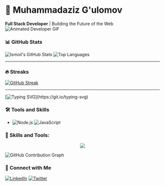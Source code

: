 # 🌟 Muhammadaziz G'ulomov
**Full Stack Developer** | Building the Future of the Web  
![Animated Developer GIF](https://media.giphy.com/media/qgQUggAC3Pfv687qPC/giphy.gif)


### 📊 GitHub Stats
![Ismoil's GitHub Stats](https://github-readme-stats.vercel.app/api?username=MUHAMMADAZIZ008&show_icons=true&theme=radical&count_private=true)
![Top Languages](https://github-readme-stats.vercel.app/api/top-langs/?username=MUHAMMADAZIZ008&layout=compact&theme=radical)

---

### 🔥 Streaks
[![GitHub Streak](https://github-readme-streak-stats.herokuapp.com/?user=muhiddinovismoil&theme=radical)](https://git.io/streak-stats)

---

[![Typing SVG](https://readme-typing-svg.demolab.com/?lines=Full+Stack+Developer;Passionate+Coder;Always+Learning!)](https://git.io/typing-svg)
### 🛠️ Tools and Skills
- ![Node.js](https://img.shields.io/badge/Node.js-339933?style=for-the-badge&logo=node.js&logoColor=white)
![JavaScript](https://img.shields.io/badge/JavaScript-F7DF1E?style=for-the-badge&logo=javascript&logoColor=black)
### 🚀 Skills and Tools:
<p align="center">
  <img src="https://skillicons.dev/icons?i=html,css,javascript,react,nodejs,express,mongodb,python,git" />
</p>

![GitHub Contribution Graph](https://github-readme-activity-graph.vercel.app/graph?username=MUHAMMADAZIZ008&theme=react-dark&hide_border=true&area=true)
### 🤝 Connect with Me  
[![LinkedIn](https://img.shields.io/badge/LinkedIn-Connect-blue?style=flat&logo=linkedin)](https://linkedin.com/in/ismoil-muhiddinov)
[![Twitter](https://img.shields.io/badge/Twitter-Follow-blue?style=flat&logo=twitter)](https://twitter.com/ismoildev)

